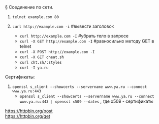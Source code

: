 § Соединение по сети.
1) `telnet example.com 80`

2) `curl http://example.com -i`    #вывести заголовок
	- `curl http://example.com -I`   #убрать тело в запросе
	- `curl -X GET http://example.com -I`   #равносильно методу GET в telnet
	- `curl -X POST http://example.com -I`
	- `curl -X GET cheat.sh`
	- `curl cht.sh/:styles`
	- `curl -I ya.ru`
	
Сертификаты:
1) `openssl s_client --showcerts --servername www.ya.ru --connect www.ya.ru:443`
	- `openssl s_client --showcerts --servername www.ya.ru --connect www.ya.ru:443 | openssl x509 --dates` , где x509 - сертификаты

https://httpbin.org/post
<br/> https://httpbin.org/get
